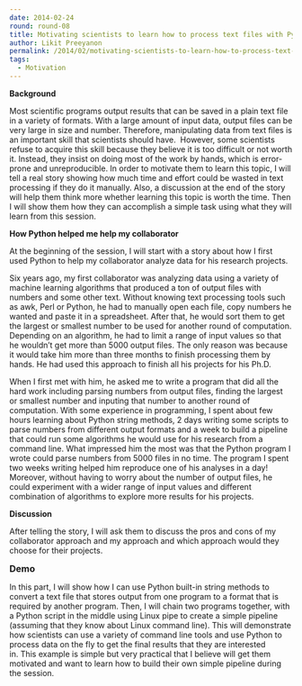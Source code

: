 ```yaml
---
date: 2014-02-24
round: round-08
title: Motivating scientists to learn how to process text files with Python
author: Likit Preeyanon
permalink: /2014/02/motivating-scientists-to-learn-how-to-process-text-files-with-python/
tags:
  - Motivation
---
```

**Background**

Most scientific programs output results that can be saved in a plain text file in a variety of formats. With a large amount of input data, output files can be very large in size and number. Therefore, manipulating data from text files is an important skill that scientists should have.  However, some scientists refuse to acquire this skill because they believe it is too difficult or not worth it. Instead, they insist on doing most of the work by hands, which is error-prone and unreproducible. In order to motivate them to learn this topic, I will tell a real story showing how much time and effort could be wasted in text processing if they do it manually. Also, a discussion at the end of the story will help them think more whether learning this topic is worth the time. Then I will show them how they can accomplish a simple task using what they will learn from this session.

**How Python helped me help my collaborator**

At the beginning of the session, I will start with a story about how I first used Python to help my collaborator analyze data for his research projects.

Six years ago, my first collaborator was analyzing data using a variety of machine learning algorithms that produced a ton of output files with numbers and some other text. Without knowing text processing tools such as awk, Perl or Python, he had to manually open each file, copy numbers he wanted and paste it in a spreadsheet. After that, he would sort them to get the largest or smallest number to be used for another round of computation. Depending on an algorithm, he had to limit a range of input values so that he wouldn&#8217;t get more than 5000 output files. The only reason was because it would take him more than three months to finish processing them by hands. He had used this approach to finish all his projects for his Ph.D.

When I first met with him, he asked me to write a program that did all the hard work including parsing numbers from output files, finding the largest or smallest number and inputing that number to another round of computation. With some experience in programming, I spent about few hours learning about Python string methods, 2 days writing some scripts to parse numbers from different output formats and a week to build a pipeline that could run some algorithms he would use for his research from a command line. What impressed him the most was that the Python program I wrote could parse numbers from 5000 files in no time. The program I spent two weeks writing helped him reproduce one of his analyses in a day! Moreover, without having to worry about the number of output files, he could experiment with a wider range of input values and different combination of algorithms to explore more results for his projects.

**Discussion**

After telling the story, I will ask them to discuss the pros and cons of my collaborator approach and my approach and which approach would they choose for their projects.

<strong style="font-size: 16px;">Demo</strong><span style="font-size: 16px;"> </span>

In this part, I will show how I can use Python built-in string methods to convert a text file that stores output from one program to a format that is required by another program. Then, I will chain two programs together, with a Python script in the middle using Linux pipe to create a simple pipeline (assuming that they know about Linux command line). This will demonstrate how scientists can use a variety of command line tools and use Python to process data on the fly to get the final results that they are interested in. This example is simple but very practical that I believe will get them motivated and want to learn how to build their own simple pipeline during the session.
